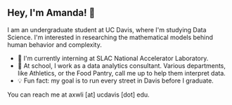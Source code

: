 ## Hey, I'm Amanda! 👋

I am an undergraduate student at UC Davis, where I'm studying Data Science. I'm interested in researching the mathematical models behind human behavior and complexity.

- 🔭 I'm currently interning at SLAC National Accelerator Laboratory.
- 📕 At school, I work as a data analytics consultant. Various departments, like Athletics, or the Food Pantry, call me up to help them interpret data.
- 💡 Fun fact: my goal is to run every street in Davis before I graduate.

You can reach me at axwli [at] ucdavis [dot] edu.
<!--
**axwli/axwli** is a ✨ _special_ ✨ repository because its `README.md` (this file) appears on your GitHub profile.

Here are some ideas to get you started:

- 🔭 I’m currently working on ...
- 🌱 I’m currently learning ...
- 👯 I’m looking to collaborate on ...
- 🤔 I’m looking for help with ...
- 💬 Ask me about ...
- 📫 How to reach me: ...
- 😄 Pronouns: ...
- ⚡ Fun fact: ...
-->
